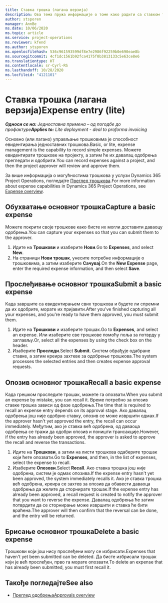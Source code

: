 ```yaml
---
title: Ставка трошка (лагана верзија)
description: Ова тема пружа информације о томе како радити са ставком трошка у једноставној примени.
author: stsporen
manager: AnnBe
ms.date: 10/06/2020
ms.topic: article
ms.service: project-operations
ms.reviewer: kfend
ms.author: stsporen
ms.openlocfilehash: 536c961593599df8e7e2986f92259b0e690eae8b
ms.sourcegitcommit: 4cf1dc1561b92fca4175f0b3813133c5e63ce8e6
ms.translationtype: HT
ms.contentlocale: sr-Cyrl-RS
ms.lasthandoff: 10/28/2020
ms.locfileid: "4121101"
---
```

# <a name="expense-entry-lite"></a><span data-ttu-id="8bc08-103">Ставка трошка (лагана верзија)</span><span class="sxs-lookup"><span data-stu-id="8bc08-103">Expense entry (lite)</span></span>

<span data-ttu-id="8bc08-104">_**Односи се на:** Једноставна примена – од погодбе до профактуре_</span><span class="sxs-lookup"><span data-stu-id="8bc08-104">_**Applies to:** Lite deployment - deal to proforma invoicing_</span></span>

<span data-ttu-id="8bc08-105">Основно (или лагано) управљање трошковима је способност евидентирања једноставних трошкова.</span><span class="sxs-lookup"><span data-stu-id="8bc08-105">Basic, or lite, expense management is the capability to record simple expenses.</span></span> <span data-ttu-id="8bc08-106">Можете евидентирати трошкове на пројекту, а затим ће их давалац одобрења прегледати и одобрити.</span><span class="sxs-lookup"><span data-stu-id="8bc08-106">You can record expenses against a project, and then the project approver will review and approve them.</span></span>

<span data-ttu-id="8bc08-107">За више информација о могућностима трошкова у услузи Dynamics 365 Project Operations, погледајте [Преглед трошкова](expense-overview.md).</span><span class="sxs-lookup"><span data-stu-id="8bc08-107">For more information about expense capabilities in Dynamics 365 Project Operations, see [Expense overview](expense-overview.md).</span></span>

## <a name="capture-a-basic-expense"></a><span data-ttu-id="8bc08-108">Обухватање основног трошка</span><span class="sxs-lookup"><span data-stu-id="8bc08-108">Capture a basic expense</span></span>

<span data-ttu-id="8bc08-109">Можете покрити своје трошкове како бисте их могли доставити даваоцу одобрења.</span><span class="sxs-lookup"><span data-stu-id="8bc08-109">You can capture your expenses so that you can submit them to the approver.</span></span>

1. <span data-ttu-id="8bc08-110">Идите на **Трошкови** и изаберите **Нови**.</span><span class="sxs-lookup"><span data-stu-id="8bc08-110">Go to **Expenses**, and select **New**.</span></span>
2. <span data-ttu-id="8bc08-111">На страници **Нови трошак**, унесите потребне информације о трошковима, а затим изаберите **Сачувај**.</span><span class="sxs-lookup"><span data-stu-id="8bc08-111">On the **New Expense** page, enter the required expense information, and then select **Save**.</span></span>

## <a name="submit-a-basic-expense"></a><span data-ttu-id="8bc08-112">Прослеђивање основног трошка</span><span class="sxs-lookup"><span data-stu-id="8bc08-112">Submit a basic expense</span></span>

<span data-ttu-id="8bc08-113">Када завршите са евидентирањем свих трошкова и будете ли спремни да их одобрите, морате их пријавити.</span><span class="sxs-lookup"><span data-stu-id="8bc08-113">After you've finished capturing all your expenses, and you're ready to have them approved, you must submit them.</span></span>

1. <span data-ttu-id="8bc08-114">Идите на **Трошкови** и изаберите трошак.</span><span class="sxs-lookup"><span data-stu-id="8bc08-114">Go to **Expenses**, and select an expense.</span></span> <span data-ttu-id="8bc08-115">Или изаберите све трошкове помоћу поља за потврду у заглављу.</span><span class="sxs-lookup"><span data-stu-id="8bc08-115">Or, select all the expenses by using the check box on the header.</span></span>
2. <span data-ttu-id="8bc08-116">Изаберите **Проследи**.</span><span class="sxs-lookup"><span data-stu-id="8bc08-116">Select **Submit**.</span></span> <span data-ttu-id="8bc08-117">Систем обрађује одабране ставке, а затим креира захтеве за одобрење трошкова.</span><span class="sxs-lookup"><span data-stu-id="8bc08-117">The system processes the selected entries and then creates expense approval requests.</span></span>

## <a name="recall-a-basic-expense"></a><span data-ttu-id="8bc08-118">Опозив основног трошка</span><span class="sxs-lookup"><span data-stu-id="8bc08-118">Recall a basic expense</span></span>

<span data-ttu-id="8bc08-119">Када грешком проследите трошак, можете га опозвати.</span><span class="sxs-lookup"><span data-stu-id="8bc08-119">When you submit an expense by mistake, you can recall it.</span></span> <span data-ttu-id="8bc08-120">Време потребно за опозив ставке трошка зависи од фазе одобрења.</span><span class="sxs-lookup"><span data-stu-id="8bc08-120">The time that is required to recall an expense entry depends on its approval stage.</span></span>  <span data-ttu-id="8bc08-121">Ако давалац одобрења још није одобрио ставку, опозив се може извршити одмах.</span><span class="sxs-lookup"><span data-stu-id="8bc08-121">If the approver hasn't yet approved the entry, the recall can occur immediately.</span></span> <span data-ttu-id="8bc08-122">Међутим, ако је ставка већ одобрена, од даваоца одобрења се тражи да одобри опозив и поништи трансакције.</span><span class="sxs-lookup"><span data-stu-id="8bc08-122">However, if the entry has already been approved, the approver is asked to approve the recall and reverse the transactions.</span></span>

1. <span data-ttu-id="8bc08-123">Идите на **Трошкови**, а затим на листи трошкова одаберите трошак који ћете опозвати.</span><span class="sxs-lookup"><span data-stu-id="8bc08-123">Go to **Expenses**, and then, in the list of expenses, select the expense to recall.</span></span>
2. <span data-ttu-id="8bc08-124">Изаберите **Опозови**.</span><span class="sxs-lookup"><span data-stu-id="8bc08-124">Select **Recall**.</span></span> <span data-ttu-id="8bc08-125">Ако ставка трошка још није одобрена, систем је одмах опозива.</span><span class="sxs-lookup"><span data-stu-id="8bc08-125">If the expense entry hasn't yet been approved, the system immediately recalls it.</span></span> <span data-ttu-id="8bc08-126">Ако је ставка трошка већ одобрена, креира се захтев за опозив да обавести даваоца одобрења да желите да сторнирате трошак.</span><span class="sxs-lookup"><span data-stu-id="8bc08-126">If the expense entry has already been approved, a recall request is created to notify the approver that you want to reverse the expense.</span></span> <span data-ttu-id="8bc08-127">Давалац одобрења ће затим потврдити да се сторнирање може извршити и ставка ће бити враћена.</span><span class="sxs-lookup"><span data-stu-id="8bc08-127">The approver will then confirm that the reversal can be done, and the entry will be returned.</span></span>

## <a name="delete-a-basic-expense"></a><span data-ttu-id="8bc08-128">Брисање основног трошка</span><span class="sxs-lookup"><span data-stu-id="8bc08-128">Delete a basic expense</span></span>

<span data-ttu-id="8bc08-129">Трошкови који још нису прослеђени могу се избрисати.</span><span class="sxs-lookup"><span data-stu-id="8bc08-129">Expenses that haven't yet been submitted can be deleted.</span></span> <span data-ttu-id="8bc08-130">Да бисте избрисали трошак који је већ прослеђен, прво га морате опозвати.</span><span class="sxs-lookup"><span data-stu-id="8bc08-130">To delete an expense that has already been submitted, you must first recall it.</span></span>

## <a name="see-also"></a><span data-ttu-id="8bc08-131">Такође погледајте</span><span class="sxs-lookup"><span data-stu-id="8bc08-131">See also</span></span>

- [<span data-ttu-id="8bc08-132">Преглед одобрења</span><span class="sxs-lookup"><span data-stu-id="8bc08-132">Approvals overview</span></span>](../approvals/approvals-overview.md)
